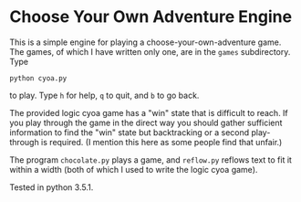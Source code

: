 # Choose Your Own Adventure Engine

This is a simple engine for playing a choose-your-own-adventure game. The
games, of which I have written only one, are in the `games` subdirectory.
Type

    python cyoa.py

to play. Type `h` for help, `q` to quit, and `b` to go back.

The provided logic cyoa game has a "win" state that is difficult to reach.
If you play through the game in the direct way you should gather sufficient
information to find the "win" state but backtracking or a second play-through
is required. (I mention this here as some people find that unfair.)

The program `chocolate.py` plays a game, and `reflow.py` reflows text to
fit it within a width (both of which I used to write the logic cyoa game).

Tested in python 3.5.1.

